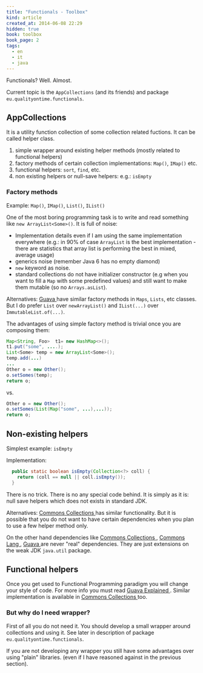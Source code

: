 ```yaml
---
title: "Functionals - Toolbox"
kind: article
created_at: 2014-06-08 22:29
hidden: true
book: toolbox
book_page: 2
tags:
  - en
  - it
  - java
---
```



Functionals? Well. Almost.

Current topic is the `AppCollections` (and its friends) and package `eu.qualityontime.functionals`.

## AppCollections


It is a utility function collection of some collection related fuctions. It can be called helper class.

1. simple wrapper around existing helper methods (mostly related to functional helpers)
2. factory methods of certain collection implementations: `Map()`, `IMap()` etc.
3. functional helpers: `sort`, `find`, etc.
4. non existing helpers or null-save helpers: e.g.: `isEmpty`

### Factory methods

Example: `Map()`, `IMap()`, `List()`, `IList()`

One of the most boring programming task is to write and read something like `new ArrayList<Some>()`. It is full of noise:

- Implementation details even if I am using the same implementation everywhere (e.g.: in 90% of case `ArrayList` is the best implementation - there are statistics that array list is performing the best in mixed, average usage)
- generics noise (remember Java 6 has no empty diamond)
- `new` keyword as noise.
- standard collections do not have initializer constructor (e.g when you want to fill a `Map` with some predefined values) and still want to make them mutable (so no `Arrays.asList`).

Alternatives: [Guava ](http://code.google.com/p/guava-libraries/) have similar factory methods in `Maps`, `Lists`, etc classes. But I do prefer `List` over `newArrayList()` and `IList(...)` over `ImmutableList.of(...)`.

The advantages of using simple factory method is trivial once you are composing them:

~~~java
Map<String, Foo>  t1= new HashMap<>();
t1.put("some", ....);
List<Some> temp = new ArrayList<Some>();
temp.add(...)
...
Other o = new Other();
o.setSomes(temp);
return o;
~~~

vs.

~~~java
Other o = new Other();
o.setSomes(List(Map("some", ...),...));
return o;
~~~

## Non-existing helpers

Simplest example: `isEmpty`

Implementation:

~~~java
  public static boolean isEmpty(Collection<?> coll) {
    return (coll == null || coll.isEmpty());
  }
~~~

There is no trick. There is no any special code behind. It is simply as it is: null save helpers which does not exists in standard JDK.

Alternatives: [Commons Collections ](http://commons.apache.org/proper/commons-collections/) has similar functionality. But it is possible that you do not want to have certain dependencies when you plan to use a few helper method only.

On the other hand dependencies like [Commons Collections ](http://commons.apache.org/proper/commons-collections/), [Commons Lang ](http://commons.apache.org/proper/commons-lang/), [Guava ](http://code.google.com/p/guava-libraries/) are never "real" dependencies. They are just extensions on the weak JDK `java.util` package.

## Functional helpers

Once you get used to Functional Programming paradigm you will change your style of code. For more info you must read [Guava Explained ](https://code.google.com/p/guava-libraries/wiki/FunctionalExplained). Similar implementation is available in [Commons Collections ](http://commons.apache.org/proper/commons-collections/) too.

### But why do I need wrapper?

First of all you do not need it. You should develop a small wrapper around collections and using it. See later in description of package `eu.qualityontime.functionals`.

If you are not developing any wrapper you still have some advantages over using "plain" libraries. (even if I have reasoned against in the previous section).

